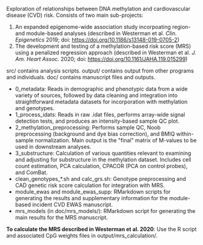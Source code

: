 Exploration of relationships between DNA methylation and cardiovascular disease (CVD) risk. Consists of two main sub-projects: 
1. An expanded epigenome-wide association study incorpoating region- and module-based analyses (described in Westerman et al. *Clin. Epigenetics* 2019; doi: https://doi.org/10.1186/s13148-019-0705-2)
2. The development and testing of a methylation-based risk score (MRS) using a penalized regression approach (described in Westerman et al. *J. Am. Heart Assoc.* 2020; doi: https://doi.org/10.1161/JAHA.119.015299)

src/ contains analysis scripts.
output/ contains output from other programs and individuals.
doc/ contains manuscript files and outputs.

* 0_metadata: Reads in demographic and phenotypic data from a wide variety of sources, followed by data cleaning and integration into straightforward metadata datasets for incorporation with methylation and genotypes.
* 1_process_idats: Reads in raw .idat files, performs array-wide signal detection tests, and produces an intensity-based sample QC plot.
* 2_methylation_preprocessing: Performs sample QC, Noob preprocessing (background and dye bias correction), and BMIQ within-sample normalization. Main output is the "final" matrix of M-values to be used in downstream analyses.
* 3_substructure: Calculation of various quantities relevant to examining and adjusting for substructure in the methylation dataset. Includes cell count estimation, PCA calculation, CPACOR (PCA on control probes), and ComBat.
* clean_genotypes_*.sh and calc_grs.sh: Genotype preprocessing and CAD genetic risk score calculation for integration with MRS.
* module_ewas and module_ewas_supp: RMarkdown scripts for generating the results and supplementary information for the module-based incident CVD EWAS manuscript.
* mrs_models (in doc/mrs_models/): RMarkdown script for generating the main results for the MRS manuscript.

**To calculate the MRS described in Westerman et al. 2020**: Use the R script and associated CpG weights files in output/mrs_calculation/.
